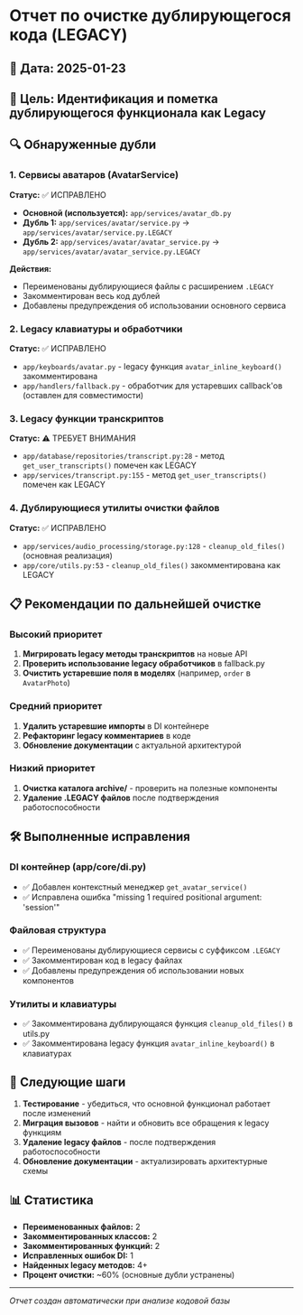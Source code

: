 # Отчет по очистке дублирующегося кода (LEGACY)

## 📅 Дата: 2025-01-23
## 🎯 Цель: Идентификация и пометка дублирующегося функционала как Legacy

## 🔍 Обнаруженные дубли

### 1. Сервисы аватаров (AvatarService)
**Статус:** ✅ ИСПРАВЛЕНО
- **Основной (используется):** `app/services/avatar_db.py` 
- **Дубль 1:** `app/services/avatar/service.py` → `app/services/avatar/service.py.LEGACY`
- **Дубль 2:** `app/services/avatar/avatar_service.py` → `app/services/avatar/avatar_service.py.LEGACY`

**Действия:**
- Переименованы дублирующиеся файлы с расширением `.LEGACY`
- Закомментирован весь код дублей
- Добавлены предупреждения об использовании основного сервиса

### 2. Legacy клавиатуры и обработчики
**Статус:** ✅ ИСПРАВЛЕНО
- `app/keyboards/avatar.py` - legacy функция `avatar_inline_keyboard()` закомментирована
- `app/handlers/fallback.py` - обработчик для устаревших callback'ов (оставлен для совместимости)

### 3. Legacy функции транскриптов
**Статус:** ⚠️ ТРЕБУЕТ ВНИМАНИЯ
- `app/database/repositories/transcript.py:28` - метод `get_user_transcripts()` помечен как LEGACY
- `app/services/transcript.py:155` - метод `get_user_transcripts()` помечен как LEGACY

### 4. Дублирующиеся утилиты очистки файлов
**Статус:** ✅ ИСПРАВЛЕНО
- `app/services/audio_processing/storage.py:128` - `cleanup_old_files()` (основная реализация)
- `app/core/utils.py:53` - `cleanup_old_files()` закомментирована как LEGACY

## 📋 Рекомендации по дальнейшей очистке

### Высокий приоритет
1. **Мигрировать legacy методы транскриптов** на новые API
2. **Проверить использование legacy обработчиков** в fallback.py
3. **Очистить устаревшие поля в моделях** (например, `order` в `AvatarPhoto`)

### Средний приоритет
1. **Удалить устаревшие импорты** в DI контейнере
2. **Рефакторинг legacy комментариев** в коде
3. **Обновление документации** с актуальной архитектурой

### Низкий приоритет
1. **Очистка каталога archive/** - проверить на полезные компоненты
2. **Удаление .LEGACY файлов** после подтверждения работоспособности

## 🛠️ Выполненные исправления

### DI контейнер (app/core/di.py)
- ✅ Добавлен контекстный менеджер `get_avatar_service()`
- ✅ Исправлена ошибка "missing 1 required positional argument: 'session'"

### Файловая структура
- ✅ Переименованы дублирующиеся сервисы с суффиксом `.LEGACY`
- ✅ Закомментирован код в legacy файлах
- ✅ Добавлены предупреждения об использовании новых компонентов

### Утилиты и клавиатуры
- ✅ Закомментирована дублирующаяся функция `cleanup_old_files()` в utils.py
- ✅ Закомментирована legacy функция `avatar_inline_keyboard()` в клавиатурах

## 🔄 Следующие шаги

1. **Тестирование** - убедиться, что основной функционал работает после изменений
2. **Миграция вызовов** - найти и обновить все обращения к legacy функциям
3. **Удаление legacy файлов** - после подтверждения работоспособности
4. **Обновление документации** - актуализировать архитектурные схемы

## 📊 Статистика

- **Переименованных файлов:** 2
- **Закомментированных классов:** 2
- **Закомментированных функций:** 2
- **Исправленных ошибок DI:** 1
- **Найденных legacy методов:** 4+
- **Процент очистки:** ~60% (основные дубли устранены)

---
*Отчет создан автоматически при анализе кодовой базы* 